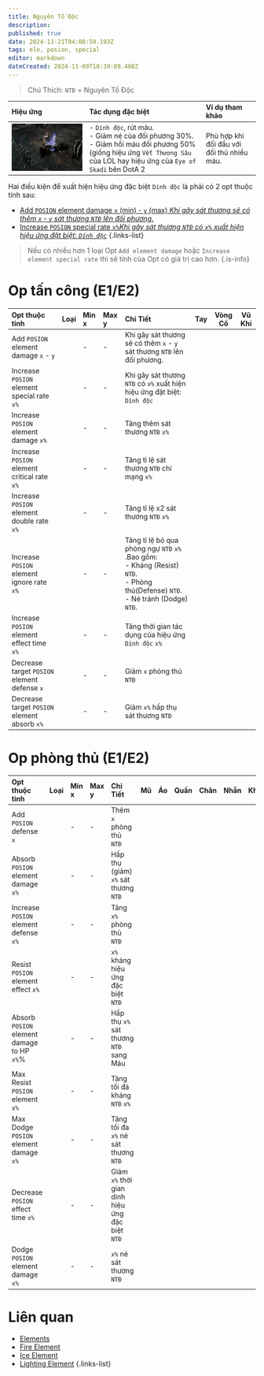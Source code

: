 ```yaml
---
title: Nguyên Tố Độc
description: 
published: true
date: 2024-11-21T04:08:59.193Z
tags: ele, posion, special
editor: markdown
dateCreated: 2024-11-09T18:39:09.408Z
---
```


> Chú Thích: `NTĐ` = Nguyên Tố Độc

| Hiệu ứng | Tác dụng đặc biệt | Ví dụ tham khảo |
|:---------|:------------------|:----------------|
| ![ele-posion-spec.gif](/assets/elements/ele-posion-spec.gif) | - `Dính độc`, rút máu.<br>- Giảm né của đối phương 30%. <br>- Giảm hồi máu đối phương 50% (giống hiệu ứng `Vết Thương Sâu` của LOL hay hiệu ứng của `Eye of Skadi` bên DotA 2  | Phù hợp khi đối đầu với đối thủ nhiều máu. |

Hai điều kiện để xuất hiện hiệu ứng đặc biệt `Dính độc` là phải có 2 opt thuộc tính sau: 
- [Add `POSION` element damage `x` (min) - `y` (max) *Khi gây sát thương sẽ có thêm `x` - `y` sát thương `NTĐ` lên đối phương.*](https://wiki.mu0rs.com/vi/elements#opt-thu%E1%BB%99c-t%C3%ADnh-e1e2)
- [Increase `POSION` special rate `x%`*Khi gây sát thương `NTĐ` có `x%` xuất hiện hiệu ứng đặt biệt: `Dính độc`*](https://wiki.mu0rs.com/vi/elements#opt-%C4%91%E1%BA%B7c-bi%E1%BB%87t-e3)
{.links-list}

> Nếu có nhiều hơn 1 loại Opt `Add element damage` hoặc `Increase element special rate` thì sẽ tính của Opt có giá trị cao hơn.
{.is-info}

# Op tấn công (E1/E2)

| Opt thuộc tinh | Loại | Min x | Max y | Chi Tiết | Tay | Vòng Cổ | Vũ Khí |
|:---------------|:----:|:------|:------|:---------|:---:|:-------:|:------:|
| Add `POSION` element damage `x` - `y` | <span class="mdi mdi-sword"/> | - | - | Khi gây sát thương sẽ có thêm `x` - `y` sát thương `NTĐ` lên đối phương. | <span class="mdi mdi-check"/> | <span class="mdi mdi-check"/> | <span class="mdi mdi-check"/> |
| Increase `POSION` element special rate `x%` | <span class="mdi mdi-sword"/> | - | - | Khi gây sát thương `NTĐ` có `x%` xuất hiện hiệu ứng đặt biệt: `Dính độc` | <span class="mdi mdi-check"/> | <span class="mdi mdi-check"/> | <span class="mdi mdi-check"/> |
| Increase `POSION` element damage `x%` | <span class="mdi mdi-sword"/> | - | - | Tăng thêm sát thương `NTĐ` `x%` | <span class="mdi mdi-check"/> | <span class="mdi mdi-check"/> | <span class="mdi mdi-check"/> |
| Increase `POSION` element critical rate `x%` | <span class="mdi mdi-sword"/> | - | - | Tăng tỉ lệ sát thương `NTĐ` chí mạng `x%` | <span class="mdi mdi-check"/> | <span class="mdi mdi-check"/> | <span class="mdi mdi-check"/> |
| Increase `POSION` element double rate `x%` | <span class="mdi mdi-sword"/> | - | - | Tăng tỉ lệ x2 sát thương `NTĐ` `x%` | <span class="mdi mdi-check"/> | <span class="mdi mdi-check"/> | <span class="mdi mdi-check"/> |
| Increase `POSION` element ignore rate `x%` | <span class="mdi mdi-sword"/> | - | - | Tăng tỉ lệ bỏ qua phòng ngự `NTĐ` `x%` .Bao gồm:<br>- Kháng (Resist) `NTĐ`.<br>- Phòng thủ(Defense) `NTĐ`.<br>- Né tránh (Dodge) `NTĐ`. | <span class="mdi mdi-check"/> | <span class="mdi mdi-check"/> | <span class="mdi mdi-check"/> |
| Increase `POSION` element effect time `x%` | <span class="mdi mdi-sword"/> | - | - | Tăng thời gian tác dụng của hiệu ứng `Dính độc` `x%` | <span class="mdi mdi-check"/> | <span class="mdi mdi-check"/> | <span class="mdi mdi-check"/> |
| Decrease target `POSION` element defense `x` | <span class="mdi mdi-sword"/> | - | - | Giảm `x` phòng thủ `NTĐ` | <span class="mdi mdi-check"/> | <span class="mdi mdi-check"/> | <span class="mdi mdi-check"/> |
| Decrease target `POSION` element absorb `x%` | <span class="mdi mdi-sword"/> | - | - | Giảm `x%` hấp thụ sát thương `NTĐ` | <span class="mdi mdi-check"/> | <span class="mdi mdi-check"/> | <span class="mdi mdi-check"/> |

# Op phòng thủ (E1/E2)

| Opt thuộc tinh | Loại | Min x | Max y | Chi Tiết | Mũ | Áo | Quần | Chân | Nhẫn | Khiên |
|:---------------|:----:|:------|:------|:---------|:--:|:--:|:----:|:----:|:----:|:-----:|
| Add `POSION` defense `x` | <span class="mdi mdi-shield"/> | - | - | Thêm `x` phòng thủ `NTĐ` | <span class="mdi mdi-check"/> | <span class="mdi mdi-check"/> | <span class="mdi mdi-check"/> | <span class="mdi mdi-check"/> | <span class="mdi mdi-check"/> | <span class="mdi mdi-check"/> |
| Absorb `POSION` element damage `x%` | <span class="mdi mdi-shield"/> | - | - | Hấp thụ (giảm) `x%` sát thương `NTĐ` | <span class="mdi mdi-check"/> | <span class="mdi mdi-check"/> | <span class="mdi mdi-check"/> | <span class="mdi mdi-check"/> | <span class="mdi mdi-check"/> | <span class="mdi mdi-check"/> |
| Increase `POSION` element defense `x%` | <span class="mdi mdi-shield"/> | - | - | Tăng `x%` phòng thủ `NTĐ` | <span class="mdi mdi-check"/> | <span class="mdi mdi-check"/> | <span class="mdi mdi-check"/> | <span class="mdi mdi-check"/> | <span class="mdi mdi-check"/> | <span class="mdi mdi-check"/> |
| Resist `POSION` element effect `x%` | <span class="mdi mdi-shield"/> | - | - | `x%` kháng hiệu ứng đặc biệt `NTĐ` | <span class="mdi mdi-check"/> | <span class="mdi mdi-check"/> | <span class="mdi mdi-check"/> | <span class="mdi mdi-check"/> | <span class="mdi mdi-check"/> | <span class="mdi mdi-check"/> |
| Absorb `POSION` element damage to HP `x%`%| <span class="mdi mdi-shield"/> | - | - | Hấp thụ `x%` sát thương `NTĐ` sang Máu | <span class="mdi mdi-check"/> | <span class="mdi mdi-check"/> | <span class="mdi mdi-check"/> | <span class="mdi mdi-check"/> | <span class="mdi mdi-check"/> | <span class="mdi mdi-check"/> |
| Max Resist `POSION` element `x%` | <span class="mdi mdi-shield"/> | - | - | Tăng tối đá kháng `NTĐ` `x%` | <span class="mdi mdi-check"/> | <span class="mdi mdi-check"/> | <span class="mdi mdi-check"/> | <span class="mdi mdi-check"/> | <span class="mdi mdi-check"/> | <span class="mdi mdi-check"/> |
| Max Dodge `POSION` element damage `x%` | <span class="mdi mdi-shield"/> | - | - | Tăng tối đa `x%` né sát thương `NTĐ` | <span class="mdi mdi-check"/> | <span class="mdi mdi-check"/> | <span class="mdi mdi-check"/> | <span class="mdi mdi-check"/> | <span class="mdi mdi-check"/> | <span class="mdi mdi-check"/> |
| Decrease `POSION` effect time `x%` | <span class="mdi mdi-shield"/> | - | - | Giảm `x%` thời gian dính hiệu ứng đặc biệt `NTĐ` | <span class="mdi mdi-check"/> | <span class="mdi mdi-check"/> | <span class="mdi mdi-check"/> | <span class="mdi mdi-check"/> | <span class="mdi mdi-check"/> | <span class="mdi mdi-check"/> |
| Dodge `POSION` element damage `x%` | <span class="mdi mdi-shield"/> | - | - | `x%` né sát thương `NTĐ` | <span class="mdi mdi-check"/> | <span class="mdi mdi-check"/> | <span class="mdi mdi-check"/> | <span class="mdi mdi-check"/> | <span class="mdi mdi-check"/> | <span class="mdi mdi-check"/> |

# Liên quan
- [Elements](/vi/elements)
- [Fire Element](/vi/elements/fire)
- [Ice Element](/vi/elements/ice)
- [Lighting Element](/vi/elements/lighting)
{.links-list}
